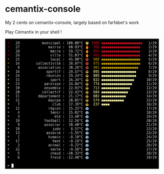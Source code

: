 # cemantix-console
My 2 cents on cemantix-console, largely based on farfabet's work

Play Cémantix in your shell !

![Screenshot](doc/screenshot.png)

